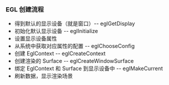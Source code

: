 ### EGL 创建流程


- 得到默认的显示设备（就是窗口）-- eglGetDisplay
- 初始化默认显示设备 -- eglInitialize
- 设置显示设备属性
- 从系统中获取对应属性的配置 -- eglChooseConfig
- 创建 EglContext -- eglCreateContext
- 创建渲染的 Surface -- eglCreateWindowSurface
- 绑定 EglContext 和 Surface 到显示设备中 -- eglMakeCurrent
- 刷新数据，显示渲染场景
